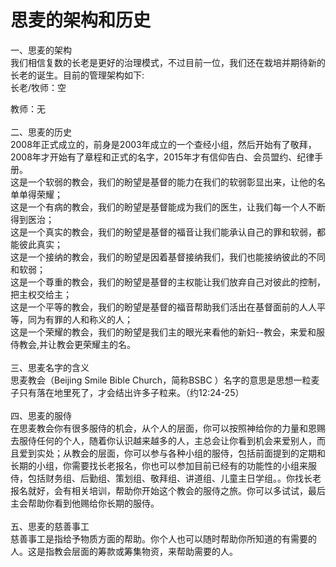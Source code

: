 # 思麦的架构和历史



<p>一、思麦的架构<br />
我们相信复数的长老是更好的治理模式，不过目前一位，我们还在栽培并期待新的长老的诞生。目前的管理架构如下:<br />
长老/牧师：空</p>

<p>教师：无<br />
&nbsp;<br />
二、思麦的历史<br />
2008年正式成立的，前身是2003年成立的一个查经小组，然后开始有了敬拜，2008年才开始有了章程和正式的名字，2015年才有信仰告白、会员盟约、纪律手册。<br />
这是一个软弱的教会，我们的盼望是基督的能力在我们的软弱彰显出来，让他的名单单得荣耀；<br />
这是一个有病的教会，我们的盼望是基督能成为我们的医生，让我们每一个人不断得到医治；<br />
这是一个真实的教会，我们的盼望是基督的福音让我们能承认自己的罪和软弱，都能彼此真实；<br />
这是一个接纳的教会，我们的盼望是因着基督接纳我们，我们也能接纳彼此的不同和软弱；<br />
这是一个尊重的教会，我们的盼望是基督的主权能让我们放弃自己对彼此的控制，把主权交给主；<br />
这是一个平等的教会，我们的盼望是基督的福音帮助我们活出在基督面前的人人平等，同为有罪的人和称义的人；<br />
这是一个荣耀的教会，我们的盼望是我们主的眼光来看他的新妇--教会，来爱和服侍教会,并让教会更荣耀主的名。<br />
&nbsp;<br />
三、思麦名字的含义<br />
思麦教会（Beijing&nbsp;Smile&nbsp;Bible&nbsp;Church，简称BSBC&nbsp;）名字的意思是思想一粒麦子只有落在地里死了，才会结出许多子粒来。（约12:24-25）<br />
&nbsp;<br />
四、思麦的服侍<br />
在思麦教会你有很多服侍的机会，从个人的层面，你可以按照神给你的力量和恩赐去服侍任何的个人，随着你认识越来越多的人，主总会让你看到机会来爱别人，而且爱到实处；从教会的层面，你可以参与各种小组的服侍，包括前面提到的定期和长期的小组，你需要找长老报名，你也可以参加目前已经有的功能性的小组来服侍，包括财务组、后勤组、策划组、敬拜组、讲道组、儿童主日学组。。你找长老报名就好，会有相关培训，帮助你开始这个教会的服侍之旅。你可以多试试，最后主会帮助你看到他赐给你长期的服侍。<br />
&nbsp;<br />
五、思麦的慈善事工<br />
慈善事工是指给予物质方面的帮助。你个人也可以随时帮助你所知道的有需要的人。这是指教会层面的筹款或筹集物资，来帮助需要的人。</p>